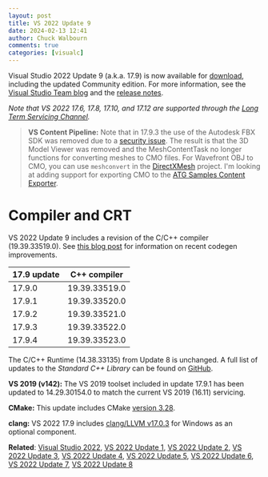 ```yaml
---
layout: post
title: VS 2022 Update 9
date: 2024-02-13 12:41
author: Chuck Walbourn
comments: true
categories: [visualc]
---
```


Visual Studio 2022 Update 9 (a.k.a. 17.9) is now available for [download](https://visualstudio.microsoft.com/downloads/), including the updated Community edition. For more information, see the [Visual Studio Team blog](https://devblogs.microsoft.com/visualstudio/visual-studio-2022-17-9-now-available/) and the [release notes](https://learn.microsoft.com/en-us/visualstudio/releases/2022/release-notes#17.9.0).

<!--more-->

<em>Note that VS 2022 17.6, 17.8, 17.10, and 17.12 are supported through the [Long Term Servicing Channel](https://docs.microsoft.com/visualstudio/productinfo/vs-servicing#long-term-servicing-channel-ltsc-support).</em>

> **VS Content Pipeline:** Note that in 17.9.3 the use of the Autodesk FBX SDK was removed due to a [security issue](https://msrc.microsoft.com/update-guide/vulnerability/CVE-2023-27911). The result is that the 3D Model Viewer was removed and the MeshContentTask no longer functions for converting meshes to CMO files. For Wavefront OBJ to CMO, you can use `meshconvert` in the [DirectXMesh](https://github.com/microsoft/DirectXMesh) project. I'm looking at adding support for exporting CMO to the [ATG Samples Content Exporter](https://github.com/walbourn/contentexporter/issues/23).

<h1>Compiler and CRT</h1>

VS 2022 Update 9 includes a revision of the C/C++ compiler (19.39.33519.0). See [this blog post](https://devblogs.microsoft.com/cppblog/msvc-backend-updates-since-visual-studio-2022-version-17-3/) for information on recent codegen improvements.

17.9 update | C++ compiler
--|--
17.9.0 | 19.39.33519.0
17.9.1 | 19.39.33520.0
17.9.2 | 19.39.33521.0
17.9.3 | 19.39.33522.0
17.9.4 | 19.39.33523.0

The C/C++ Runtime (14.38.33135) from Update 8 is unchanged. A full list of updates to the *Standard C++ Library* can be found on [GitHub](https://github.com/microsoft/STL/wiki/Changelog#vs-2022-179).

<strong>VS 2019 (v142):</strong> The VS 2019 toolset included in update 17.9.1 has been updated to 14.29.30154.0 to match the current VS 2019 (16.11) servicing.

<strong>CMake:</strong> This update includes CMake [version 3.28](https://cmake.org/cmake/help/v3.28/release/3.28.html).

<strong>clang:</strong> VS 2022 17.9 includes [clang/LLVM v17.0.3](https://releases.llvm.org/17.0.1/docs/ReleaseNotes.html) for Windows as an optional component.

<strong>Related</strong>: <a href="https://walbourn.github.io/visual-studio-2022/">Visual Studio 2022</a>, <a href="https://walbourn.github.io/vs-2022-update-1/">VS 2022 Update 1</a>, <a href="https://walbourn.github.io/vs-2022-update-2/">VS 2022 Update 2</a>, <a href="https://walbourn.github.io/vs-2022-update-3/">VS 2022 Update 3</a>, <a href="https://walbourn.github.io/vs-2022-update-4/">VS 2022 Update 4</a>, <a href="https://walbourn.github.io/vs-2022-update-5/">VS 2022 Update 5</a>, <a href="https://walbourn.github.io/vs-2022-update-6/">VS 2022 Update 6</a>, <a href="https://walbourn.github.io/vs-2022-update-7/">VS 2022 Update 7</a>, <a href="https://walbourn.github.io/vs-2022-update-8/">VS 2022 Update 8</a>
